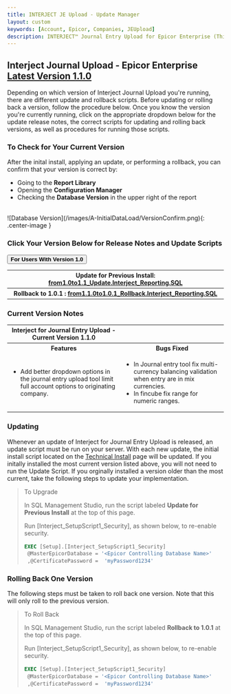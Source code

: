 ```yaml
---
title: INTERJECT JE Upload - Update Manager
layout: custom
keywords: [Account, Epicor, Companies, JEUpload]
description: INTERJECT™ Journal Entry Upload for Epicor Enterprise (This would cover topics that are specific to integration with Epicor Enterprise, and would potentially be different for each ERP) 
---
```


<h2>Interject Journal Upload - Epicor Enterprise<br>
<a href="https://drive.google.com/file/d/10Gxxb4mjKxWpl0v49x1IWK97w6xm-EKV/view?usp=sharing">Latest Version 1.1.0</a></h2>

Depending on which version of Interject Journal Upload you're running, there are different update and rollback scripts. Before updating or rolling back a version, follow the procedure below. Once you know the version you're currently running, click on the appropriate dropdown below for the update release notes, the correct scripts for updating and rolling back versions, as well as procedures for running those scripts.

### To Check for Your Current Version

After the inital install, applying an update, or performing a rollback, you can confirm that your version is correct by:
- Going to the **Report Library**
- Opening the **Configuration Manager**
- Checking the **Database Version** in the upper right of the report
<br>
![Database Version](/images/A-InitialDataLoad/VersionConfirm.png){: .center-image } 

### Click Your Version Below for Release Notes and Update Scripts



<button class="collapsible"><strong>For Users With Version 1.0</strong></button>
<div markdown="1" class="panel">

<table> 
    <tr>
        <th><span style="font-weight:bold">Update for Previous Install:</span> <a href="https://drive.google.com/file/d/1TGP1PBcNy8T-JD9w2OV7CAStV0rhtTT4/view?usp=sharing">from1.0to1.1_Update.Interject_Reporting.SQL</a></th>
    </tr> 
     <tr>
        <th><span style="font-weight:bold">Rollback to 1.0.1 :</span> <a href="https://drive.google.com/file/d/1eT33xP-OReDInLZQiU31OWpat0IjPZCu/view?usp=sharing">from1.1.0to1.0.1_Rollback.Interject_Reporting.SQL</a></th>
    </tr> 
</table>

### Current Version Notes
<table>
    <tr>
        <th><span style="font-weight:bold">Interject for Journal Entry Upload - Current Version 1.1.0 </span></th>
    </tr>
        <tr>
        <th><span style="font-weight:bold">Features</span></th>
        <th><span style="font-weight:bold">Bugs Fixed</span></th>
        </tr>
        <tr>
            <td>
                <ul>   
                    <li>Add better dropdown options in the journal entry upload tool limit full account options to originating company. </li>
                </ul>     
            </td>
            <td>
                <ul> 
                    <li>In Journal entry tool fix multi-currency balancing validation when entry are in mix currencies.</li>
                    <li>In fincube fix range for numeric ranges.</li> 
                </ul>
            </td>
        </tr>
</table>


### Updating

Whenever an update of Interject for Journal Entry Upload is released, an update script must be run on your server. With each new update, the initial install script located on the [Technical Install](https://docs.gointerject.com/bApps/bFinancials/JE-Upload-Install.html) page will be updated. If you initally installed the most current version listed above, you will not need to run the Update Script. If you orginally installed a version older than the most current, take the following steps to update your implementation. 

> To Upgrade
> 
> In SQL Management Studio, run the script labeled **Update for Previous Install** at the top of this page.
>
> Run \[Interject_SetupScript1_Security\], as shown below, to re-enable security.
>
>  ```SQL
> EXEC [Setup].[Interject_SetupScript1_Security]
>	@MasterEpicorDatabase = '<Epicor Controlling Database Name>'
>	,@CertificatePassword =  'myPassword1234'
>  ```
>

### Rolling Back One Version

The following steps must be taken to roll back one version. Note that this will only roll to the previous version.

> To Roll Back
>
> In SQL Management Studio, run the script labeled **Rollback to 1.0.1** at the top of this page.
>
> Run \[Interject_SetupScript1_Security\], as shown below, to re-enable security.
>
>  ```SQL
> EXEC [Setup].[Interject_SetupScript1_Security]
>	@MasterEpicorDatabase = '<Epicor Controlling Database Name>'
>	,@CertificatePassword =  'myPassword1234'
>  ```
>

</div>



